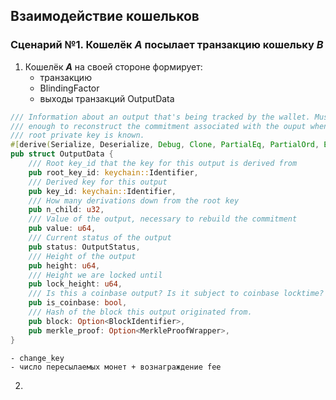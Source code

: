 
## Взаимодействие кошельков

### Сценарий №1. Кошелёк ***A*** посылает транзакцию кошельку ***B***
1. Кошелёк ***A*** на своей стороне формирует:
  	- транзакцию
 	 - BlindingFactor
 	 - выходы транзакций OutputData
  
```rust
/// Information about an output that's being tracked by the wallet. Must be
/// enough to reconstruct the commitment associated with the ouput when the
/// root private key is known.
#[derive(Serialize, Deserialize, Debug, Clone, PartialEq, PartialOrd, Eq, Ord)]
pub struct OutputData {
	/// Root key_id that the key for this output is derived from
	pub root_key_id: keychain::Identifier,
	/// Derived key for this output
	pub key_id: keychain::Identifier,
	/// How many derivations down from the root key
	pub n_child: u32,
	/// Value of the output, necessary to rebuild the commitment
	pub value: u64,
	/// Current status of the output
	pub status: OutputStatus,
	/// Height of the output
	pub height: u64,
	/// Height we are locked until
	pub lock_height: u64,
	/// Is this a coinbase output? Is it subject to coinbase locktime?
	pub is_coinbase: bool,
	/// Hash of the block this output originated from.
	pub block: Option<BlockIdentifier>,
	pub merkle_proof: Option<MerkleProofWrapper>,
}
```

  	- change_key
 	- число пересылаемых монет + вознаграждение fee

2. 
